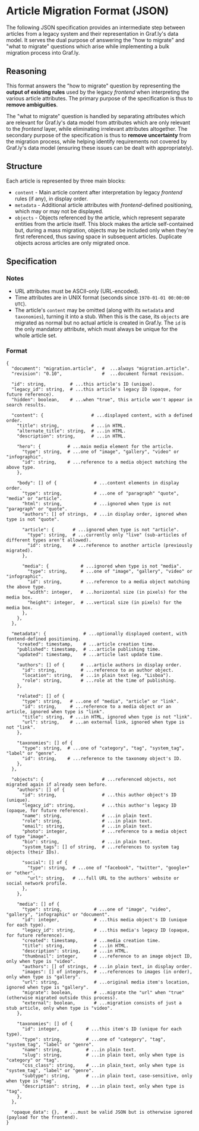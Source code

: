 # Article Migration Format (JSON)

The following JSON specification provides an intermediate step between articles from a legacy system and their representation in Graf.ly's data model. It serves the dual purpose of answering the "how to migrate" and "what to migrate" questions which arise while implementing a bulk migration process into Graf.ly.

## Reasoning

This format answers the "how to migrate" question by representing the **output of existing rules** used by the legacy _frontend_ when interpreting the various article attributes. The primary purpose of the specification is thus to **remove ambiguities**.

The "what to migrate" question is handled by separating attributes which are relevant for Graf.ly's data model from attributes which are only relevant to the _frontend_ layer, while eliminating irrelevant attributes altogether. The secondary purpose of the specification is thus to **remove uncertainty** from the migration process, while helping identify requirements not covered by Graf.ly's data model (ensuring these issues can be dealt with appropriately).

## Structure

Each article is represented by three main blocks:

* `content` - Main article content after interpretation by legacy _frontend_ rules (if any), in display order.
* `metadata` - Additional article attributes with _frontend_-defined positioning, which may or may not be displayed.
* `objects` - Objects referenced by the article, which represent separate entities from the article itself. This block makes the article self-contained but, during a mass migration, objects may be included only when they're first referenced, thus saving space in subsequent articles. Duplicate objects across articles are only migrated once.

## Specification

### Notes
* URL attributes must be ASCII-only (URL-encoded).
* Time attributes are in UNIX format (seconds since `1970-01-01 00:00:00 UTC`).
* The article's `content` may be omitted (along with its `metadata` and `taxonomies`), turning it into a stub. When this is the case, its `objects` are migrated as normal but no actual article is created in Graf.ly. The `id` is the only mandatory attribute, which must always be unique for the whole article set.

### Format
```
{
  "document": "migration.article",  #  ...always "migration.article".
  "revision": "0.10",               #  ...document format revision.

  "id": string,         # ...this article's ID (unique).
  "legacy_id": string,  # ...this article's legacy ID (opaque, for future reference).
  "hidden": boolean,    # ...when "true", this article won't appear in search results.

  "content": {                  # ...displayed content, with a defined order.
    "title": string,            # ...in HTML.
    "alternate_title": string,  # ...in HTML.
    "description": string,      # ...in HTML.

    "hero": {          # ...main media element for the article.
      "type": string,  # ...one of "image", "gallery", "video" or "infographic".
      "id": string,    # ...reference to a media object matching the above type.
    },

    "body": [] of {              # ...content elements in display order.
      "type": string,            # ...one of "paragraph" "quote", "media" or "article".
      "html": string,            # ...ignored when type is not "paragraph" or "quote".
      "authors": [] of strings,  # ...in display order, ignored when type is not "quote".

      "article": {       # ...ignored when type is not "article".
        "type": string,  # ...currently only "live" (sub-articles of different types aren't allowed).
        "id": string,    # ...reference to another article (previously migrated).
      },

      "media": {            # ...ignored when type is not "media".
        "type": string,     # ...one of "image", "gallery", "video" or "infographic".
        "id": string,       # ...reference to a media object matching the above type.
        "width": integer,   # ...horizontal size (in pixels) for the media box.
        "height": integer,  # ...vertical size (in pixels) for the media box.
      },
    },
  },

  "metadata": {              # ...optionally displayed content, with fontend-defined positioning.
    "created": timestamp,    # ...article creation time.
    "published": timestamp,  # ...article publishing time.
    "updated": timestamp,    # ...article last update time.

    "authors": [] of {      # ...article authors in display order.
      "id": string,         # ...reference to an author object.
      "location": string,   # ...in plain text (eg. "Lisboa").
      "role": string,       # ...role at the time of publishing.
    },

    "related": [] of {
      "type": string,   # ...one of "media", "article" or "link".
      "id": string,     # ...reference to a media object or an article, ignored when type is "link".
      "title": string,  # ...in HTML, ignored when type is not "link".
      "url": string,    # ...an external link, ignored when type is not "link".
    },

    "taxonomies": [] of {
      "type": string,  # ...one of "category", "tag", "system_tag", "label" or "genre".
      "id": string,    # ...reference to the taxonomy object's ID.
    },
  },

  "objects": {                      # ...referenced objects, not migrated again if already seen before.
    "authors": [] of {
      "id": string,                 # ...this author object's ID (unique).
      "legacy_id": string,          # ...this author's legacy ID (opaque, for future reference).
      "name": string,               # ...in plain text.
      "role": string,               # ...in plain text.
      "email": string,              # ...in plain text.
      "photo": integer,             # ...reference to a media object of type "image".
      "bio": string,                # ...in plain text.
      "system_tags": [] of string,  # ...references to system tag objects (their IDs).

      "social": [] of {
        "type": string,  # ...one of "facebook", "twitter", "google+" or "other".
        "url": string,   # ...full URL to the authors' website or social network profile.
      },
    },

    "media": [] of {
      "type": string,            # ...one of "image", "video", "gallery", "infographic" or "document".
      "id": integer,             # ...this media object's ID (unique for each type).
      "legacy_id": string,       # ...this media's legacy ID (opaque, for future reference).
      "created": timestamp,      # ...media creation time.
      "title": string,           # ...in HTML.
      "description": string,     # ...in HTML.
      "thumbnail": integer,      # ...reference to an image object ID, only when type is "video".
      "authors": [] of strings,  # ...in plain text, in display order.
      "images": [] of integers,  # ...references to images (in order), only when type is "gallery".
      "url": string,             # ...original media item's location, ignored when type is "gallery".
      "migrate": boolean,        # ...migrate the "url" when "true" (otherwise migrated outside this process).
      "external": boolean,       # ...migration consists of just a stub article, only when type is "video".
    },

    "taxonomies": [] of {
      "id": integer,          # ...this item's ID (unique for each type).
      "type": string,         # ...one of "category", "tag", "system_tag", "label" or "genre".
      "name": string,         # ...in plain text.
      "slug": string,         # ...in plain text, only when type is "category" or "tag".
      "css_class": string,    # ...in plain_text, only when type is "system_tag", "label" or "genre".
      "subtype": string,      # ...in plain text, case-sensitive, only when type is "tag".
      "description": string,  # ...in plain text, only when type is "tag".
    },
  },

  "opaque_data": {},  # ...must be valid JSON but is otherwise ignored (payload for the frontend).
}
```
